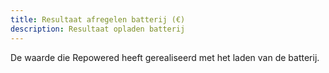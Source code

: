 ```yaml
---
title: Resultaat afregelen batterij (€)
description: Resultaat opladen batterij
---
```


De waarde die Repowered heeft gerealiseerd met het laden van de batterij.
